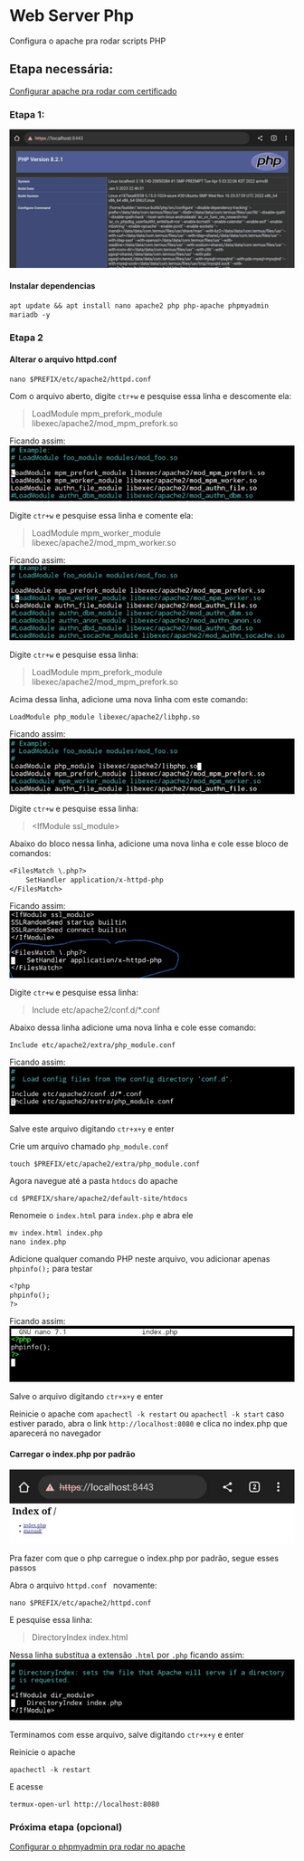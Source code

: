 # Web Server Php
Configura o apache pra rodar scripts PHP

## Etapa necessária:
<a href="https://github.com/Olliv3r/Web-Server">Configurar apache pra rodar com certificado</a>

### Etapa 1:
![mpm](https://github.com/Olliv3r/Web-Server-Php/blob/main/media/php_main.jpg)

#### Instalar dependencias
```
apt update && apt install nano apache2 php php-apache phpmyadmin mariadb -y
```

### Etapa 2
#### Alterar o arquivo  httpd.conf
```
nano $PREFIX/etc/apache2/httpd.conf
```

Com o arquivo aberto, digite `ctr+w` e pesquise essa linha e descomente ela:
> LoadModule mpm_prefork_module libexec/apache2/mod_mpm_prefork.so

Ficando assim:
![Carregar biblioteca mod_mpm_prefork.iso](https://github.com/Olliv3r/Web-Server-Php/blob/main/media/php-mpm_prefork_module.jpg)


Digite `ctr+w` e pesquise essa linha e comente ela:
> LoadModule mpm_worker_module libexec/apache2/mod_mpm_worker.so

Ficando assim:
![Desativar biblioteca mod_mpm_worker.so](https://github.com/Olliv3r/Web-Server-Php/blob/main/media/php-mpm-worker-module.jpg)

Digite `ctr+w` e pesquise essa linha:
> LoadModule mpm_prefork_module libexec/apache2/mod_mpm_prefork.so

Acima dessa linha, adicione uma nova linha com este comando:
```
LoadModule php_module libexec/apache2/libphp.so
```
Ficando assim:
![Carregar biblioteca libphp.so](https://github.com/Olliv3r/Web-Server-Php/blob/main/media/php-php_module.jpg)

Digite `ctr+w` e pesquise essa linha:
> &lt;IfModule ssl_module>

Abaixo do bloco nessa linha, adicione uma nova linha e cole esse bloco de comandos: 
```
<FilesMatch \.php?>
    SetHandler application/x-httpd-php
</FilesMatch>
```

Ficando assim:
![Definir o manipulador](https://github.com/Olliv3r/Web-Server-Php/blob/main/media/php-ifmodule.jpg)

Digite `ctr+w` e pesquise essa linha:
> Include etc/apache2/conf.d/*.conf

Abaixo dessa linha adicione uma nova linha e cole esse comando:
```
Include etc/apache2/extra/php_module.conf
```

Ficando assim:
![Incluir modulo php_module.conf](https://github.com/Olliv3r/Web-Server-Php/blob/main/media/php-php_module.conf.jpg)

Salve este arquivo digitando `ctr+x+y` e enter

Crie um arquivo chamado `php_module.conf`
```
touch $PREFIX/etc/apache2/extra/php_module.conf
```

Agora navegue até a pasta `htdocs` do apache
```
cd $PREFIX/share/apache2/default-site/htdocs
```

Renomeie o `index.html` para `index.php` e abra ele
```
mv index.html index.php
nano index.php
```

Adicione qualquer comando PHP neste arquivo, vou adicionar apenas `phpinfo();` para testar
```
<?php
phpinfo();
?>
```
Ficando assim:
![phpinfo();](https://github.com/Olliv3r/Web-Server-Php/blob/main/media/php-phpinfo().jpg)

Salve o arquivo digitando `ctr+x+y` e enter

Reinicie o apache com `apachectl -k restart` ou `apachectl -k start` caso estiver parado, abra o link `http://localhost:8080` e clica no index.php que aparecerá no navegador

#### Carregar o index.php por padrão
![Index.html](https://github.com/Olliv3r/Web-Server-Php/blob/main/media/php-index.html.jpg)

Pra fazer com que o php carregue o index.php por padrão, segue esses passos

Abra o arquivo `httpd.conf ` novamente:
```
nano $PREFIX/etc/apache2/httpd.conf
```

 E pesquise essa linha:
> DirectoryIndex index.html

Nessa linha substitua a extensão `.html` por `.php` ficando assim:
![Carregar index.php por padrão](https://github.com/Olliv3r/Web-Server-Php/blob/main/media/php-index.php.jpg)

Terminamos com esse arquivo, salve digitando `ctr+x+y` e enter

Reinicie o apache
```
apachectl -k restart
```

E acesse
```
termux-open-url http://localhost:8080
```

### Próxima etapa (opcional)
<a href="https://github.com/Olliv3r/Web-Server-Mysql">Configurar o phpmyadmin pra rodar no apache</a>
